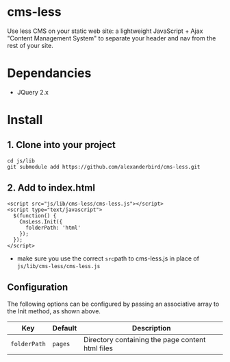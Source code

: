 # cms-less
Use less CMS on your static web site: a lightweight JavaScript + Ajax "Content Management System" to separate your header and nav from the rest of your site. 

# Dependancies
* JQuery 2.x

# Install
## 1. Clone into your project
    cd js/lib
    git submodule add https://github.com/alexanderbird/cms-less.git
    
## 2. Add to index.html

    <script src="js/lib/cms-less/cms-less.js"></script>
    <script type="text/javascript">
      $(function() {
        CmsLess.Init({
          folderPath: 'html'
        });
      });
    </script>

* make sure you use the correct `src`path to cms-less.js in place of `js/lib/cms-less/cms-less.js`

## Configuration
The following options can be configured by passing an associative array to the Init method, as shown above.

| Key | Default | Description |
|-----|---------|-------------|
|`folderPath`|`pages`|Directory containing the page content html files|
